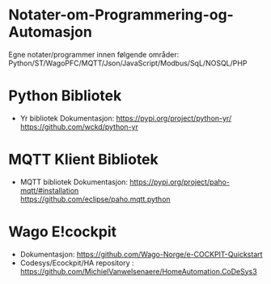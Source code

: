 # Notater-om-Programmering-og-Automasjon
Egne notater/programmer innen følgende områder:
  Python/ST/WagoPFC/MQTT/Json/JavaScript/Modbus/SqL/NOSQL/PHP 

# Python Bibliotek
- Yr bibliotek
    Dokumentasjon: https://pypi.org/project/python-yr/
    https://github.com/wckd/python-yr
    
# MQTT Klient Bibliotek
- MQTT bibliotek 
    Dokumentasjon: https://pypi.org/project/paho-mqtt/#installation    
      https://github.com/eclipse/paho.mqtt.python

# Wago E!cockpit
- Dokumentasjon: https://github.com/Wago-Norge/e-COCKPIT-Quickstart
- Codesys/Ecockpit/HA repository : https://github.com/MichielVanwelsenaere/HomeAutomation.CoDeSys3
